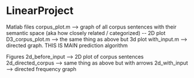 # LinearProject

Matlab files
corpus_plot.m --> graph of all corpus sentences with their semantic space (aka how closely related / categorized) -- 2D plot
D3_corpus_plot.m --> the same thing as above but 3d plot
with_input.m --> directed graph. THIS IS MAIN prediction algorithm 

Figures
2d_before_input --> 2D plot of corpus sentences
2d_directed_corpus --> same thing as above but with arrows
2d_with_input --> directed frequency graph